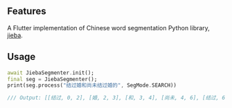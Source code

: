 ## Features

A Flutter implementation of Chinese word segmentation Python library, [jieba](https://github.com/fxsjy/jieba).

## Usage

```dart
await JiebaSegmenter.init();
final seg = JiebaSegmenter();
print(seg.process("结过婚和尚未结过婚的", SegMode.SEARCH))

/// Output: [[结过, 0, 2], [婚, 2, 3], [和, 3, 4], [尚未, 4, 6], [结过, 6, 8], [婚, 8, 9], [的, 9, 10]]
```